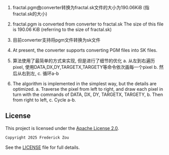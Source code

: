 1. fractal.pgm由converter转换为fractal.sk文件的大小为190.06KiB (指fractal.sk的大小)

1. fractal.pgm is converted from converter to fractal.sk The size of this file is 190.06 KiB (referring to the size of fractal.sk)

2. 目前converter支持将pgm文件转换为sk文件

2. At present, the converter supports converting PGM files into SK files.

3. 算法使用了最简单的方式来实现, 但是进行了细节的优化
    a. 从左到右遍历pixel, 使用DATA,DX,DY,TARGETX,TARGETY等命令依次画每一个pixel
    b. 然后从右到左, 
    c. 循环a-b

3. The algorithm is implemented in the simplest way, but the details are optimized.
a. Traverse the pixel from left to right, and draw each pixel in turn with the commands of DATA, DX, DY, TARGETX, TARGETY,
b. Then from right to left,
c. Cycle a-b.



## License

This project is licensed under the [Apache License 2.0](http://www.apache.org/licenses/LICENSE-2.0).  

```bash
Copyright 2025 Frederick Zou
```

See the [LICENSE](./LICENSE) file for full details.
